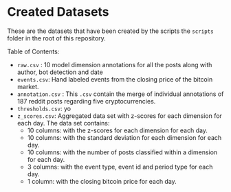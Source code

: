 # Created Datasets

These are the datasets that have been created by the scripts the `scripts` folder in the root of this repository.

Table of Contents:
- `raw.csv` : 10 model dimension annotations for all the posts along with author, bot detection and date
- `events.csv`: Hand labeled events from the closing price of the bitcoin market. 
- `annotation.csv` : This `.csv` contain the merge of individual annotations of 187 reddit posts regarding five cryptocurrencies.
- `thresholds.csv`: yo
- `z_scores.csv`: Aggregated data set with z-scores for each dimension for each day. The data set contains:   
  - 10 columns: with the z-scores for each dimension for each day. 
  - 10 columns: with the standard deviation for each dimension for each day. 
  - 10 columns: with the number of posts classified within a dimension for each day.
  - 3 columns: with the event type, event id and period type for each day.
  - 1 column: with the closing bitcoin price for each day.

